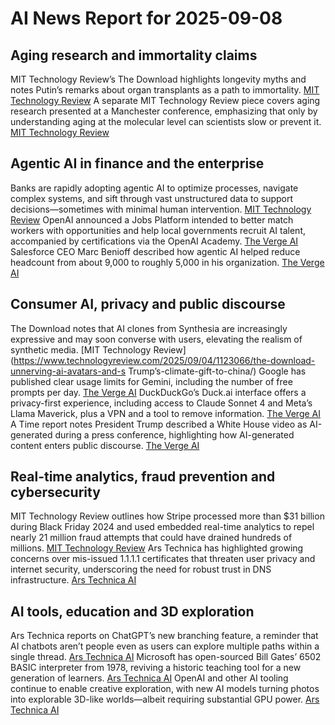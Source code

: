 # AI News Report for 2025-09-08

## Aging research and immortality claims
MIT Technology Review’s The Download highlights longevity myths and notes Putin’s remarks about organ transplants as a path to immortality. [MIT Technology Review](https://www.technologyreview.com/2025/09/05/1123207/the-download-longevity-myths-and-sewer-cleaning-robots/) A separate MIT Technology Review piece covers aging research presented at a Manchester conference, emphasizing that only by understanding aging at the molecular level can scientists slow or prevent it. [MIT Technology Review](https://www.technologyreview.com/2025/09/05/1123113/putin-organ-transplants-immortality-longevity-replacement/)

## Agentic AI in finance and the enterprise
Banks are rapidly adopting agentic AI to optimize processes, navigate complex systems, and sift through vast unstructured data to support decisions—sometimes with minimal human intervention. [MIT Technology Review](https://www.technologyreview.com/2025/09/04/1123023/imagining-the-future-of-banking-with-agentic-ai/) OpenAI announced a Jobs Platform intended to better match workers with opportunities and help local governments recruit AI talent, accompanied by certifications via the OpenAI Academy. [The Verge AI](https://openai.com/index/expanding-economic-opportunity-with-ai/) Salesforce CEO Marc Benioff described how agentic AI helped reduce headcount from about 9,000 to roughly 5,000 in his organization. [The Verge AI](https://youtu.be/0RkNkGihrvc?si=NmBDnOgp9jbTX08s&t=108)

## Consumer AI, privacy and public discourse
The Download notes that AI clones from Synthesia are increasingly expressive and may soon converse with users, elevating the realism of synthetic media. [MIT Technology Review](https://www.technologyreview.com/2025/09/04/1123066/the-download-unnerving-ai-avatars-and-s Trump’s-climate-gift-to-china/) Google has published clear usage limits for Gemini, including the number of free prompts per day. [The Verge AI](https://www.theverge.com/news/773496/google-gemini-usage-limits) DuckDuckGo’s Duck.ai interface offers a privacy-first experience, including access to Claude Sonnet 4 and Meta’s Llama Maverick, plus a VPN and a tool to remove information. [The Verge AI](https://www.theverge.com/2024/6/6/24172719/duckduckgo-private-ai-chats-anonymous-gpt-3-5) A Time report notes President Trump described a White House video as AI-generated during a press conference, highlighting how AI-generated content enters public discourse. [The Verge AI](https://time.com/7313902/white-house-video-window/)

## Real-time analytics, fraud prevention and cybersecurity
MIT Technology Review outlines how Stripe processed more than $31 billion during Black Friday 2024 and used embedded real-time analytics to repel nearly 21 million fraud attempts that could have drained hundreds of millions. [MIT Technology Review](https://www.technologyreview.com/2025/09/04/1122669/transforming-cx-with-embedded-real-time-analytics/) Ars Technica has highlighted growing concerns over mis-issued 1.1.1.1 certificates that threaten user privacy and internet security, underscoring the need for robust trust in DNS infrastructure. [Ars Technica AI](https://arstechnica.com/information-technology/2025/09/the-number-of-mis-issued-1-1-1-1-certificates-grows-heres-the-latest/)

## AI tools, education and 3D exploration
Ars Technica reports on ChatGPT’s new branching feature, a reminder that AI chatbots aren’t people even as users can explore multiple paths within a single thread. [Ars Technica AI](https://arstechnica.com/ai/2025/09/chatgpts-new-branching-feature-is-a-good-reminder-that-ai-chatbots-arent-people/) Microsoft has open-sourced Bill Gates’ 6502 BASIC interpreter from 1978, reviving a historic teaching tool for a new generation of learners. [Ars Technica AI](https://arstechnica.com/gadgets/2025/09/microsoft-open-sources-bill-gates-6502-basic-from-1978/) OpenAI and other AI tooling continue to enable creative exploration, with new AI models turning photos into explorable 3D-like worlds—albeit requiring substantial GPU power. [Ars Technica AI](https://arstechnica.com/ai/2025/09/new-ai-model-turns-photos-into-explorable-3d-worlds-with-caveats/)